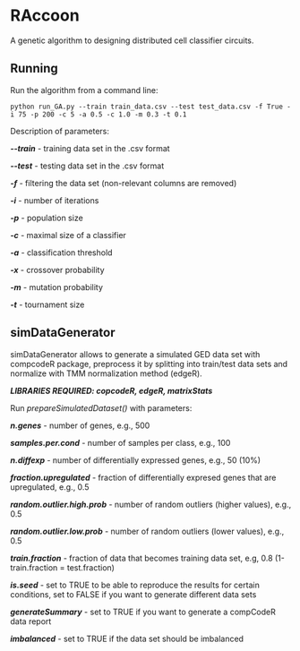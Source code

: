 # RAccoon

A genetic algorithm to designing distributed cell classifier circuits.

## Running 

Run the algorithm from a command line:

```
python run_GA.py --train train_data.csv --test test_data.csv -f True -i 75 -p 200 -c 5 -a 0.5 -c 1.0 -m 0.3 -t 0.1
```

Description of parameters:

***--train*** - training data set in the .csv format

***--test*** - testing data set in the .csv format

***-f*** - filtering the data set (non-relevant columns are removed)

***-i*** - number of iterations

***-p*** - population size

***-c*** - maximal size of a classifier

***-a*** - classification threshold

***-x*** - crossover probability

***-m*** - mutation probability

***-t*** - tournament size


## simDataGenerator

simDataGenerator allows to generate a simulated GED data set with compcodeR package, preprocess it by splitting into train/test data sets and normalize with TMM normalization method (edgeR). 

***LIBRARIES REQUIRED: copcodeR, edgeR, matrixStats***

Run *prepareSimulatedDataset()* with parameters:

***n.genes*** - number of genes, e.g., 500

***samples.per.cond*** - number of samples per class, e.g., 100

***n.diffexp*** - number of differentially expressed genes, e.g., 50 (10%)

***fraction.upregulated*** - fraction of differentially expresed genes that are upregulated, e.g., 0.5

***random.outlier.high.prob*** - number of random outliers (higher values), e.g., 0.5

***random.outlier.low.prob*** - number of random outliers (lower values), e.g., 0.5

***train.fraction*** - fraction of data that becomes training data set, e.g, 0.8 (1-train.fraction = test.fraction)

***is.seed*** - set to TRUE to be able to reproduce the results for certain conditions, set to FALSE if you want to generate different data sets

***generateSummary*** - set to TRUE if you want to generate a compCodeR data report

***imbalanced*** - set to TRUE if the data set should be imbalanced
